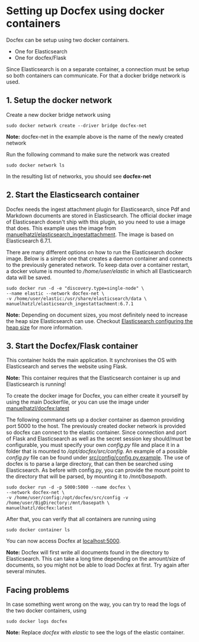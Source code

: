 # Setting up Docfex using docker containers
Docfex can be setup using two docker containers.
* One for Elasticsearch
* One for docfex/Flask

Since Elasticsearch is on a separate container, a connection must be setup so both containers can communicate.
For that a docker bridge network is used.

## 1. Setup the docker network
Create a new docker bridge network using
```
sudo docker network create --driver bridge docfex-net
```
**Note:** docfex-net in the example above is the name of the newly created network

Run the following command to make sure the network was created
```
sudo docker network ls
```
In the resulting list of networks, you should see **docfex-net**

## 2. Start the Elasticsearch container
Docfex needs the ingest attachment plugin for Elasticsearch, since Pdf and Markdown documents are stored in Elasticsearch. The official docker image of Elasticsearch doesn't ship with this plugin, so you need to use a image that does. This example uses the image from [manuelhatzl/elasticsearch_ingestattachment](https://cloud.docker.com/u/manuelhatzl/repository/docker/manuelhatzl/elasticsearch_ingestattachment). The image is based on Elasticsearch 6.7.1.

There are many different options on how to run the Elasticsearch docker image. Below is a simple one that creates a daemon container and connects to the previously generated network. To keep data over a container restart, a docker volume is mounted to */home/user/elastic* in which all Elasticsearch data will be saved.

```
sudo docker run -d -e "discovery.type=single-node" \
--name elastic --network docfex-net \
-v /home/user/elastic:/usr/share/elasticsearch/data \
manuelhatzl/elasticsearch_ingestattachment:6.7.1
```

**Note:** Depending on document sizes, you most definitely need to increase the heap size Elasticsearch can use. Checkout [Elasticsearch configuring the heap size](https://www.elastic.co/guide/en/elasticsearch/reference/current/heap-size.html) for more information.

## 3. Start the Docfex/Flask container
This container holds the main application. It synchronises the OS with Elasticsearch and serves the website using Flask.

**Note:** This container requires that the Elasticsearch container is up and Elasticsearch is running!

To create the docker image for Docfex, you can either create it yourself by using the main Dockerfile, or you can use the image under [manuelhatzl/docfex:latest](https://cloud.docker.com/repository/list)

The following command sets up a docker container as daemon providing port 5000 to the host. The previously created docker network is provided so docfex can connect to the elastic container. Since connection and port of Flask and Elasticsearch as well as the secret session key should/must be configurable, you must specify your own *config.py* file and place it in a folder that is mounted to */opt/docfex/src/config*.
An example of a possible *config.py* file can be found under [src/config/config.py.example](/src/config/config.py.example). The use of docfex is to parse a large directory, that can then be searched using Elasticsearch. As before with config.py, you can provide the mount point to the directory that will be parsed, by mounting it to */mnt/basepath*.

```
sudo docker run -d -p 5000:5000 --name docfex \
--network docfex-net \
-v /home/user/config:/opt/docfex/src/config -v /home/user/BigDirectory:/mnt/basepath \
manuelhatzl/docfex:latest
```

After that, you can verify that all containers are running using
```
sudo docker container ls
```

You can now access Docfex at [localhost:5000](http://localhost:5000).

**Note:** Docfex will first write all documents found in the directory to Elasticsearch. This can take a long time depending on the amount/size of documents, so you might not be able to load Docfex at first. Try again after several minutes.

## Facing problems
In case something went wrong on the way, you can try to read the logs of the two docker containers, using
```
sudo docker logs docfex
```

**Note:** Replace *docfex* with *elastic* to see the logs of the elastic container.

